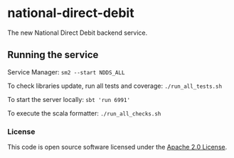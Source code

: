 
# national-direct-debit

The new National Direct Debit backend service.

## Running the service

Service Manager: `sm2 --start NDDS_ALL`

To check libraries update, run all tests and coverage: `./run_all_tests.sh`

To start the server locally: `sbt 'run 6991'`

To execute the scala formatter: `./run_all_checks.sh`


### License

This code is open source software licensed under the [Apache 2.0 License]("http://www.apache.org/licenses/LICENSE-2.0.html").
